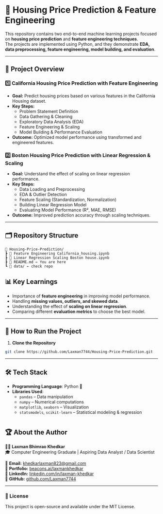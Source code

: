 


# 🏡 Housing Price Prediction & Feature Engineering

This repository contains two end-to-end machine learning projects focused on **housing price prediction** and **feature engineering techniques**.  
The projects are implemented using Python, and they demonstrate **EDA, data preprocessing, feature engineering, model building, and evaluation**.

--- 

## 📌 Project Overview

### 1️⃣ **California Housing Price Prediction with Feature Engineering**
- **Goal:** Predict housing prices based on various features in the California Housing dataset.
- **Key Steps:**
  - Problem Statement Definition
  - Data Gathering & Cleaning
  - Exploratory Data Analysis (EDA)
  - Feature Engineering & Scaling
  - Model Building & Performance Evaluation
- **Outcome:** Optimized model performance using transformed and engineered features.

### 2️⃣ **Boston Housing Price Prediction with Linear Regression & Scaling**
- **Goal:** Understand the effect of scaling on linear regression performance.
- **Key Steps:**
  - Data Loading and Preprocessing
  - EDA & Outlier Detection
  - Feature Scaling (Standardization, Normalization)
  - Building Linear Regression Model
  - Evaluating Model Performance (R², MAE, RMSE)
- **Outcome:** Improved prediction accuracy through scaling techniques.

---

## 🗂️ Repository Structure
```
📂 Housing-Price-Prediction/
┣ 📜 Feature Engineering California_housing.ipynb
┣ 📜 Linear Regression Scaling Boston house.ipynb
┣ 📜 README.md ← You are here
┗ 📂 data/ ← check repo

```

## 📊 Key Learnings

- Importance of **feature engineering** in improving model performance.
- Handling **missing values, outliers, and skewed data**.
- Understanding the effect of **scaling on linear regression**.
- Comparing different **evaluation metrics** to choose the best model.

---

## 🚀 How to Run the Project

1. **Clone the Repository**
```bash
git clone https://github.com/Laxman7744/Housing-Price-Prediction.git
```
---
## 🛠️ Tech Stack

- **Programming Language**: Python 🐍
- **Libraries Used**:
  - `pandas` – Data manipulation
  - `numpy` – Numerical computations
  - `matplotlib`, `seaborn` – Visualization
  - `statsmodels`, `scikit-learn` – Statistical modeling & regression

```
``` 
## 🏆 About the Author  

👨‍💻 **Laxman Bhimrao Khedkar**  
🎓 Computer Engineering Graduate | Aspiring Data Analyst / Data Scientist  

📧 **Email:** [khedkarlaxman823@gmail.com](mailto:khedkarlaxman823@gmail.com)  
🔗 **Portfolio:** [beacons.ai/laxmankhedkar](https://beacons.ai/laxmankhedkar)  
💼 **LinkedIn:** [linkedin.com/in/laxman-khedkar](https://www.linkedin.com/in/laxman-khedkar)  
🐙 **GitHub:** [github.com/Laxman7744](https://github.com/Laxman7744)  

--- 
### 📜 License

This project is open-source and available under the MIT License.
